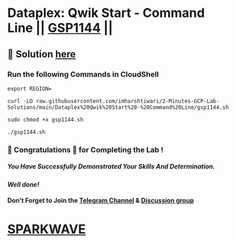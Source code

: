 # Dataplex: Qwik Start - Command Line || [GSP1144](https://www.cloudskillsboost.google/focuses/62708?parent=catalog) ||

## 🔑 Solution [here](https://www.youtube.com/@sparkwave.01)

### Run the following Commands in CloudShell

```
export REGION=
```
```
curl -LO raw.githubusercontent.com/imharshtiwari/2-Minutes-GCP-Lab-Solutions/main/Dataplex%20Qwik%20Start%20-%20Command%20Line/gsp1144.sh

sudo chmod +x gsp1144.sh

./gsp1144.sh
```

### 🐼 Congratulations 🎉 for Completing the Lab !

##### *You Have Successfully Demonstrated Your Skills And Determination.*

#### *Well done!*

#### Don't Forget to Join the [Telegram Channel](https://t.me/sparkwave.01) & [Discussion group](https://t.me/sparkwave.01chats)

# [SPARKWAVE](https://www.youtube.com/@sparkwave.01)
